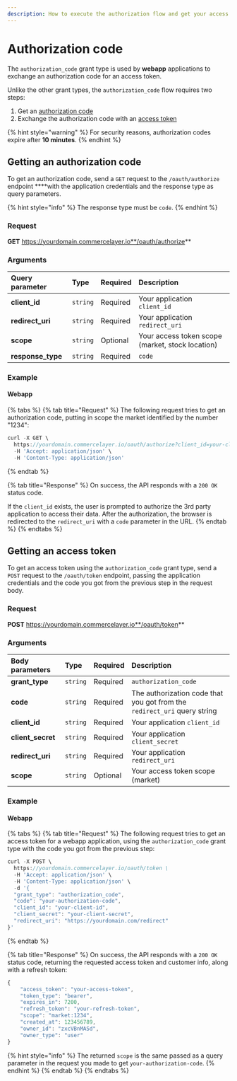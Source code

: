 ```yaml
---
description: How to execute the authorization flow and get your access token
---
```


# Authorization code

The `authorization_code` grant type is used by **webapp** applications to exchange an authorization code for an access token. 

Unlike the other grant types, the `authorization_code` flow requires two steps:

1. Get an [authorization code](authorization-code.md#getting-an-authorization-code)
2. Exchange the authorization code with an [access token](authorization-code.md#getting-an-access-token)

{% hint style="warning" %}
For security reasons, authorization codes expire after **10 minutes**.
{% endhint %}

## Getting an authorization code

To get an authorization code, send a `GET` request to the `/oauth/authorize` endpoint ****with the application credentials and the response type as query parameters.

{% hint style="info" %}
The response type must be `code`.
{% endhint %}

### Request

**GET** https://yourdomain.commercelayer.io**/oauth/authorize**

### Arguments

| Query parameter | Type | Required | Description |
| :--- | :--- | :--- | :--- |
| **client\_id** | `string` | Required | Your application `client_id` |
| **redirect\_uri** | `string` | Required | Your application `redirect_uri` |
| **scope** | `string` | Optional | Your access token scope \(market, stock location\) |
| **response\_type** | `string` | Required | `code` |

### Example

#### Webapp

{% tabs %}
{% tab title="Request" %}
The following request tries to get an authorization code, putting in scope the market identified by the number "1234":

```javascript
curl -X GET \
  https://yourdomain.commercelayer.io/oauth/authorize?client_id=your-client-id&redirect_uri=https://yourdomain.com/redirect&scope=market:1234&response_type=code \
  -H 'Accept: application/json' \
  -H 'Content-Type: application/json'
```
{% endtab %}

{% tab title="Response" %}
On success, the API responds with a `200 OK` status code.

If the `client_id` exists, the user is prompted to authorize the 3rd party application to access their data. After the authorization, the browser is redirected to the `redirect_uri` with a `code` parameter in the URL.
{% endtab %}
{% endtabs %}

## Getting an access token

To get an access token using the `authorization_code` grant type, send a `POST` request to the `/oauth/token` endpoint, passing the application credentials and the code you got from the previous step in the request body.

### Request

**POST** https://yourdomain.commercelayer.io**/oauth/token**

### **Arguments**

| **Body parameters** | Type | Required | Description |
| :--- | :--- | :--- | :--- |
| **grant\_type** | `string` | Required | `authorization_code` |
| **code** | `string` | Required | The authorization code that you got from the `redirect_uri` query string |
| **client\_id** | `string` | Required | Your application `client_id` |
| **client\_secret** | `string` | Required | Your application `client_secret` |
| **redirect\_uri** | `string` | Required | Your application `redirect_uri` |
| **scope** | `string` | Optional | Your access token scope \(market\) |

### Example

#### Webapp

{% tabs %}
{% tab title="Request" %}
The following request tries to get an access token for a webapp application, using the `authorization_code` grant type with the code you got from the previous step:

```javascript
curl -X POST \
  https://yourdomain.commercelayer.io/oauth/token \
  -H 'Accept: application/json' \
  -H 'Content-Type: application/json' \
  -d '{
  "grant_type": "authorization_code",
  "code": "your-authorization-code",
  "client_id": "your-client-id",
  "client_secret": "your-client-secret",
  "redirect_uri": "https://yourdomain.com/redirect"
}'
```
{% endtab %}

{% tab title="Response" %}
On success, the API responds with a `200 OK` status code, returning the requested access token and customer info, along with a refresh token:

```javascript
{
    "access_token": "your-access-token",
    "token_type": "bearer",
    "expires_in": 7200,
    "refresh_token": "your-refresh-token",
    "scope": "market:1234",
    "created_at": 123456789,
    "owner_id": "zxcVBnMASd",
    "owner_type": "user"
}
```

{% hint style="info" %}
The returned `scope` is the same passed as a query parameter in the request you made to get `your-authorization-code`.
{% endhint %}
{% endtab %}
{% endtabs %}

